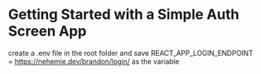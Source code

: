 # Getting Started with a Simple Auth Screen App

create a .env file in the root folder and save REACT_APP_LOGIN_ENDPOINT = https://nehemie.dev/brandon/login/ as the variable